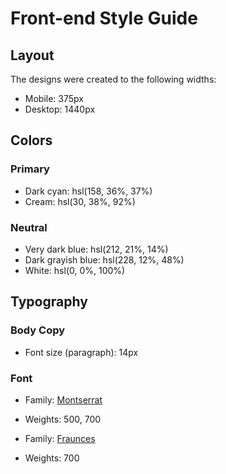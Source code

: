 # Front-end Style Guide



## Layout
The designs were created to the following widths:

- Mobile: 375px
- Desktop: 1440px





## Colors

### Primary
- Dark cyan: hsl(158, 36%, 37%)
- Cream: hsl(30, 38%, 92%)

### Neutral
- Very dark blue: hsl(212, 21%, 14%)
- Dark grayish blue: hsl(228, 12%, 48%)
- White: hsl(0, 0%, 100%)










## Typography

### Body Copy
- Font size (paragraph): 14px

### Font
- Family: [Montserrat](https://fonts.google.com/specimen/Montserrat)
- Weights: 500, 700

- Family: [Fraunces](https://fonts.google.com/specimen/Fraunces)
- Weights: 700
